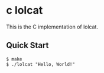 # c lolcat

This is the C implementation of lolcat. 

## Quick Start

```console
$ make
$ ./lolcat "Hello, World!"
```